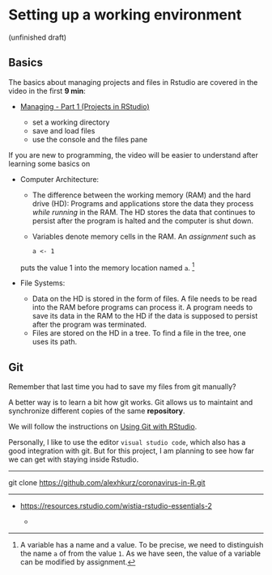 # Setting up a working environment

(unfinished draft)

## Basics

The basics about managing projects and files in Rstudio are covered in the video in the first **9 min**:

- [Managing - Part 1 (Projects in RStudio)](https://resources.rstudio.com/wistia-rstudio-essentials-2/rstudioessentialsmanagingpart1-2)

    - set a working directory
    - save and load files
    - use the console and the files pane

If you are new to programming, the video will be easier to understand after learning some basics on 

- Computer Architecture: 
  - The difference between the working memory (RAM) and the hard drive (HD): Programs and applications store the data they process *while running* in the RAM. The HD stores the data that continues to persist after the program is halted and the computer is shut down. 
  - Variables denote memory cells in the RAM. An *assignment* such as
    
        a <- 1
    
  puts the value 1 into the memory location named `a`. [^assignment] 
  
  [^assignment]: A variable has a name and a value. To be precise, we need to distinguish the name `a` of from the value `1`. As we have seen, the value of a variable can be modified by assignment.

- File Systems:
  - Data on the HD is stored in the form of files. A file needs to be read into the RAM before programs can process it. A program needs to save its data in the RAM to the HD if the data is supposed to persist after the program was terminated.
  - Files are stored on the HD in a tree. To find a file in the tree, one uses its path. 

## Git

Remember that last time you had to save my files from git manually?

A better way is to learn a bit how git works. Git allows us to maintaint and synchronize different copies of the same **repository**.

We will follow the instructions on [Using Git with RStudio](https://jennybc.github.io/2014-05-12-ubc/ubc-r/session03_git.html).

Personally, I like to use the editor `visual studio code`, which also has a good integration with git. But for this project, I am planning to see how far we can get with staying inside Rstudio.

---

git clone https://github.com/alexhkurz/coronavirus-in-R.git

---

- https://resources.rstudio.com/wistia-rstudio-essentials-2

  - 
